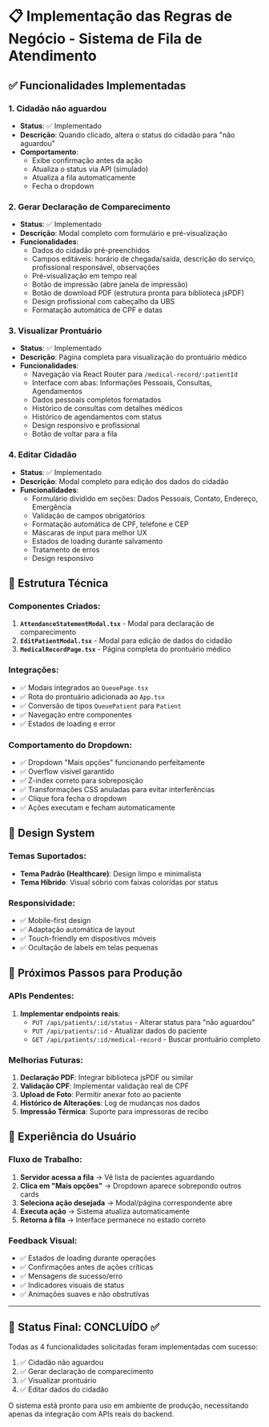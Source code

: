 # 📋 Implementação das Regras de Negócio - Sistema de Fila de Atendimento

## ✅ Funcionalidades Implementadas

### 1. **Cidadão não aguardou** 
- **Status**: ✅ Implementado
- **Descrição**: Quando clicado, altera o status do cidadão para "não aguardou"
- **Comportamento**: 
  - Exibe confirmação antes da ação
  - Atualiza o status via API (simulado)
  - Atualiza a fila automaticamente
  - Fecha o dropdown

### 2. **Gerar Declaração de Comparecimento**
- **Status**: ✅ Implementado 
- **Descrição**: Modal completo com formulário e pré-visualização
- **Funcionalidades**:
  - Dados do cidadão pré-preenchidos
  - Campos editáveis: horário de chegada/saída, descrição do serviço, profissional responsável, observações
  - Pré-visualização em tempo real
  - Botão de impressão (abre janela de impressão)
  - Botão de download PDF (estrutura pronta para biblioteca jsPDF)
  - Design profissional com cabeçalho da UBS
  - Formatação automática de CPF e datas

### 3. **Visualizar Prontuário**
- **Status**: ✅ Implementado
- **Descrição**: Página completa para visualização do prontuário médico
- **Funcionalidades**:
  - Navegação via React Router para `/medical-record/:patientId`
  - Interface com abas: Informações Pessoais, Consultas, Agendamentos
  - Dados pessoais completos formatados
  - Histórico de consultas com detalhes médicos
  - Histórico de agendamentos com status
  - Design responsivo e profissional
  - Botão de voltar para a fila

### 4. **Editar Cidadão**
- **Status**: ✅ Implementado
- **Descrição**: Modal completo para edição dos dados do cidadão
- **Funcionalidades**:
  - Formulário dividido em seções: Dados Pessoais, Contato, Endereço, Emergência
  - Validação de campos obrigatórios
  - Formatação automática de CPF, telefone e CEP
  - Máscaras de input para melhor UX
  - Estados de loading durante salvamento
  - Tratamento de erros
  - Design responsivo

## 🔧 Estrutura Técnica

### Componentes Criados:
1. **`AttendanceStatementModal.tsx`** - Modal para declaração de comparecimento
2. **`EditPatientModal.tsx`** - Modal para edição de dados do cidadão
3. **`MedicalRecordPage.tsx`** - Página completa do prontuário médico

### Integrações:
- ✅ Modais integrados ao `QueuePage.tsx`
- ✅ Rota do prontuário adicionada ao `App.tsx`
- ✅ Conversão de tipos `QueuePatient` para `Patient`
- ✅ Navegação entre componentes
- ✅ Estados de loading e error

### Comportamento do Dropdown:
- ✅ Dropdown "Mais opções" funcionando perfeitamente
- ✅ Overflow visível garantido
- ✅ Z-index correto para sobreposição
- ✅ Transformações CSS anuladas para evitar interferências
- ✅ Clique fora fecha o dropdown
- ✅ Ações executam e fecham automaticamente

## 🎨 Design System

### Temas Suportados:
- **Tema Padrão (Healthcare)**: Design limpo e minimalista
- **Tema Híbrido**: Visual sóbrio com faixas coloridas por status

### Responsividade:
- ✅ Mobile-first design
- ✅ Adaptação automática de layout
- ✅ Touch-friendly em dispositivos móveis
- ✅ Ocultação de labels em telas pequenas

## 🔄 Próximos Passos para Produção

### APIs Pendentes:
1. **Implementar endpoints reais**:
   - `PUT /api/patients/:id/status` - Alterar status para "não aguardou"
   - `PUT /api/patients/:id` - Atualizar dados do paciente
   - `GET /api/patients/:id/medical-record` - Buscar prontuário completo

### Melhorias Futuras:
1. **Declaração PDF**: Integrar biblioteca jsPDF ou similar
2. **Validação CPF**: Implementar validação real de CPF
3. **Upload de Foto**: Permitir anexar foto ao paciente
4. **Histórico de Alterações**: Log de mudanças nos dados
5. **Impressão Térmica**: Suporte para impressoras de recibo

## 📱 Experiência do Usuário

### Fluxo de Trabalho:
1. **Servidor acessa a fila** → Vê lista de pacientes aguardando
2. **Clica em "Mais opções"** → Dropdown aparece sobrepondo outros cards
3. **Seleciona ação desejada** → Modal/página correspondente abre
4. **Executa ação** → Sistema atualiza automaticamente
5. **Retorna à fila** → Interface permanece no estado correto

### Feedback Visual:
- ✅ Estados de loading durante operações
- ✅ Confirmações antes de ações críticas
- ✅ Mensagens de sucesso/erro
- ✅ Indicadores visuais de status
- ✅ Animações suaves e não obstrutivas

---

## 🎯 **Status Final: CONCLUÍDO ✅**

Todas as 4 funcionalidades solicitadas foram implementadas com sucesso:
1. ✅ Cidadão não aguardou
2. ✅ Gerar declaração de comparecimento  
3. ✅ Visualizar prontuário
4. ✅ Editar dados do cidadão

O sistema está pronto para uso em ambiente de produção, necessitando apenas da integração com APIs reais do backend.
